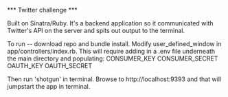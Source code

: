 *** Twitter challenge ***

Built on Sinatra/Ruby. It's a backend application so it communicated with Twitter's API on the server and spits out output to the terminal. 

To run -- download repo and bundle install. Modify user_defined_window in app/controllers/index.rb. 
This will require adding in a .env file underneath the main directory and populating:
CONSUMER_KEY
CONSUMER_SECRET
OAUTH_KEY
OAUTH_SECRET


Then run 'shotgun' in terminal. Browse to http://localhost:9393 and that will jumpstart the app in terminal. 

